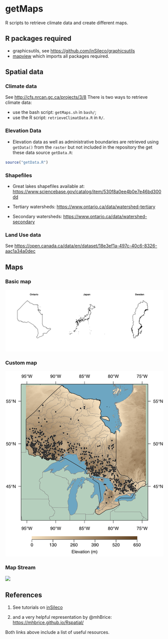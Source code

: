 # getMaps

R scripts to retrieve climate data and create different maps.

## R packages required

- graphicsutils, see https://github.com/inSileco/graphicsutils
- [mapview](https://cran.r-project.org/web/packages/mapview/index.html) which
imports all packages required.


## Spatial data

### Climate data

See http://cfs.nrcan.gc.ca/projects/3/8
There is two ways to retrieve climate data:

- use the bash script: `getMaps.sh` in  `bash/`;
- use the R script: `retrieveClimatData.R` in `R/`.


### Elevation Data

- Elevation data as well as administrative boundaries are retrieved using `getData()`
from the `raster` but not included in the repository the get these data source
`getData.R`:

```r
source("getData.R")
```

### Shapefiles

- Great lakes shapefiles available at: https://www.sciencebase.gov/catalog/item/530f8a0ee4b0e7e46bd300dd

- Tertiary watersheds: https://www.ontario.ca/data/watershed-tertiary

- Secondary watersheds: https://www.ontario.ca/data/watershed-secondary


### Land Use data

See https://open.canada.ca/data/en/dataset/18e3ef1a-497c-40c6-8326-aac1a34a0dec





## Maps

### Basic map

![](fig/basic.png)

### Custom map

![](fig/custom.png)

### Map Stream

![](fig/map_stream.png)




## References

1. See tutorials on [inSileco](https://insileco.github.io/2018/04/14/r-in-space---a-series/created)

2. and a very helpful representation by @mhBrice: https://mhbrice.github.io/Rspatial/

Both links above include a list of useful resources.
